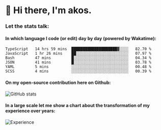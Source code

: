 # 👋 Hi there, I'm akos. 


### Let the stats talk:


#### In which language I code (or edit) day by day (powered by Wakatime): 

<!--START_SECTION:waka-->

```text
TypeScript   14 hrs 59 mins  ████████████████████▓░░░░   82.70 %
JavaScript   1 hr 26 mins    ██░░░░░░░░░░░░░░░░░░░░░░░   07.97 %
Bash         47 mins         █░░░░░░░░░░░░░░░░░░░░░░░░   04.34 %
JSON         41 mins         █░░░░░░░░░░░░░░░░░░░░░░░░   03.78 %
YAML         5 mins          ░░░░░░░░░░░░░░░░░░░░░░░░░   00.48 %
SCSS         4 mins          ░░░░░░░░░░░░░░░░░░░░░░░░░   00.39 %
```

<!--END_SECTION:waka-->

#### On my open-source contribution here on Github:
 
![GitHub stats](https://github-readme-stats.vercel.app/api?username=akosbalasko)

#### In a large scale let me show a chart about the transformation of my experience over years:   

![Experience](https://cr-skills-chart-widget.azurewebsites.net/api/api?username=akosbalasko)
